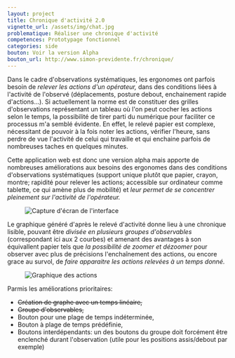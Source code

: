 ```yaml
---
layout: project
title: Chronique d'activité 2.0
vignette_url: /assets/img/chat.jpg
problematique: Réaliser une chronique d'activité
competences: Prototypage fonctionnel
categories: side
bouton: Voir la version Alpha
bouton_url: http://www.simon-previdente.fr/chronique/
---
```


Dans le cadre d'observations systématiques, les ergonomes ont parfois besoin de *relever les actions d'un opérateur,* dans des conditions liées à l'activité de l'observé (déplacements, posture debout, enchainement rapide d'actions…). Si actuellement la norme est de constituer des grilles d'observations représentant un tableau où l'on peut cocher les actions selon le temps, la possibilité de tirer parti du numérique pour faciliter ce processus m'a semblé évidente. En effet, le relevé papier est complexe, nécessitant de pouvoir à la fois noter les actions, vérifier l'heure, sans perdre de vue l'activité de celui qui travaille et qui enchaine parfois de nombreuses taches en quelques minutes.

Cette application web est donc une version alpha mais apporte de nombreuses améliorations aux besoins des ergonomes dans des conditions d'observations systématiques (support unique plutôt que papier, crayon, montre; rapidité pour relever les actions; accessible sur ordinateur comme tablette, ce qui amène plus de mobilité) et *leur permet de se concentrer pleinement sur l'activité de l'opérateur.*

<figure>
  <img src="/img/projets/chronique/interface_chronique.png" alt="Capture d'écran de l'interface">
</figure>

Le graphique généré d'après le relevé d'activité donne lieu à une chronique lisible, pouvant être *divisée en plusieurs groupes d'observables* (correspondant ici aux 2 courbes) et amenant des avantages à son équivallent papier tels que *la possibilité de zoomer et dézoomer* pour observer avec plus de précisions l'enchaînement des actions, ou encore grace au survol, de *faire apparaitre les actions relevées à un temps donné.*

<figure>
  <img src="/img/projets/chronique/graphique_chronique.png" alt="Graphique des actions">
</figure>

Parmis les améliorations prioritaires:
- ~~Création de graphe avec un temps linéaire,~~
- ~~Groupe d'observables,~~
- Bouton pour une plage de temps indéterminée,
- Bouton à plage de temps prédéfinie,
- Boutons interdépendants: un des boutons du groupe doit forcément être enclenché durant l'observation (utile pour les positions assis/debout par exemple)
